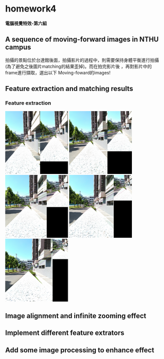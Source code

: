 # homework4
  
**電腦視覺特效-第六組**  
  
##  A sequence of moving-forward images in NTHU campus
拍攝的景點位於台達館後面，拍攝影片的過程中，則需要保持身體平衡進行拍攝(為了避免之後圖片matching的結果歪掉)。而在拍完影片後
，再對影片中的frame進行擷取，選出以下 Moving-foward的images!

## Feature extraction and matching results

### Feature extraction
<img src="https://github.com/TingWeiHuang22/homework4/blob/master/picture/ORB/matches1.jpg" width="200" height="200" />
<img src="https://github.com/TingWeiHuang22/homework4/blob/master/picture/ORB/matches2.jpg" width="200" height="200" />
<img src="https://github.com/TingWeiHuang22/homework4/blob/master/picture/ORB/matches3.jpg" width="200" height="200" />
<img src="https://github.com/TingWeiHuang22/homework4/blob/master/picture/ORB/matches4.jpg" width="200" height="200" />
<img src="https://github.com/TingWeiHuang22/homework4/blob/master/picture/ORB/matches5.jpg" width="200" height="200" />
<br>

## Image alignment and infinite zooming effect

## Implement different feature extrators

## Add some image processing to enhance effect
